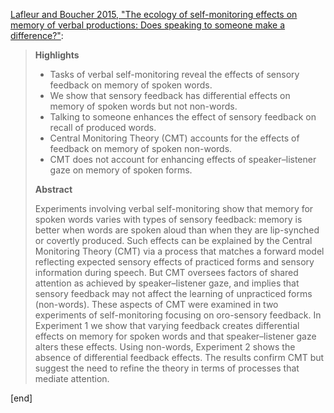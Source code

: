 [Lafleur and Boucher 2015, "The ecology of self-monitoring effects on memory of verbal productions: Does speaking to someone make a difference?"](http://www.sciencedirect.com/science/article/pii/S1053810015001518):

> **Highlights**
> 
> * Tasks of verbal self-monitoring reveal the effects of sensory feedback on memory of spoken words.
> * We show that sensory feedback has differential effects on memory of spoken words but not non-words.
> * Talking to someone enhances the effect of sensory feedback on recall of produced words.
> * Central Monitoring Theory (CMT) accounts for the effects of feedback on memory of spoken non-words.
> * CMT does not account for enhancing effects of speaker–listener gaze on memory of spoken forms.
> 
> **Abstract**
> 
> Experiments involving verbal self-monitoring show that memory for spoken words varies with types of sensory feedback: memory is better when words are spoken aloud than when they are lip-synched or covertly produced. Such effects can be explained by the Central Monitoring Theory (CMT) via a process that matches a forward model reflecting expected sensory effects of practiced forms and sensory information during speech. But CMT oversees factors of shared attention as achieved by speaker–listener gaze, and implies that sensory feedback may not affect the learning of unpracticed forms (non-words). These aspects of CMT were examined in two experiments of self-monitoring focusing on oro-sensory feedback. In Experiment 1 we show that varying feedback creates differential effects on memory for spoken words and that speaker–listener gaze alters these effects. Using non-words, Experiment 2 shows the absence of differential feedback effects. The results confirm CMT but suggest the need to refine the theory in terms of processes that mediate attention.

[end]
